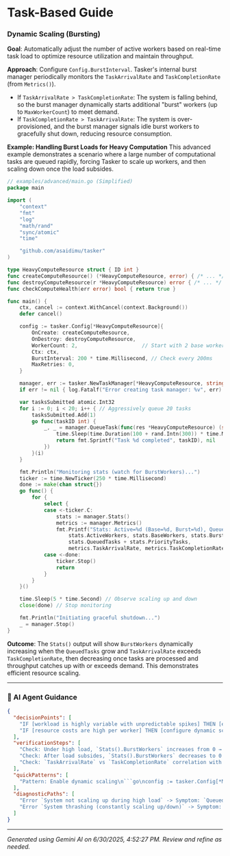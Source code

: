 # Task-Based Guide

### Dynamic Scaling (Bursting)

**Goal**: Automatically adjust the number of active workers based on real-time task load to optimize resource utilization and maintain throughput.

**Approach**: Configure `Config.BurstInterval`. Tasker's internal burst manager periodically monitors the `TaskArrivalRate` and `TaskCompletionRate` (from `Metrics()`).

*   If `TaskArrivalRate > TaskCompletionRate`: The system is falling behind, so the burst manager dynamically starts additional "burst" workers (up to `MaxWorkerCount`) to meet demand.
*   If `TaskCompletionRate > TaskArrivalRate`: The system is over-provisioned, and the burst manager signals idle burst workers to gracefully shut down, reducing resource consumption.

**Example: Handling Burst Loads for Heavy Computation**
This advanced example demonstrates a scenario where a large number of computational tasks are queued rapidly, forcing Tasker to scale up workers, and then scaling down once the load subsides.

```go
// examples/advanced/main.go (Simplified)
package main

import (
	"context"
	"fmt"
	"log"
	"math/rand"
	"sync/atomic"
	"time"

	"github.com/asaidimu/tasker"
)

type HeavyComputeResource struct { ID int }
func createComputeResource() (*HeavyComputeResource, error) { /* ... */ return &HeavyComputeResource{ID: rand.Intn(1000)}, nil }
func destroyComputeResource(r *HeavyComputeResource) error { /* ... */ return nil}
func checkComputeHealth(err error) bool { return true }

func main() {
	ctx, cancel := context.WithCancel(context.Background())
	defer cancel()

	config := tasker.Config[*HeavyComputeResource]{
		OnCreate: createComputeResource,
		OnDestroy: destroyComputeResource,
		WorkerCount: 2,                     // Start with 2 base workers
		Ctx: ctx,
		BurstInterval: 200 * time.Millisecond, // Check every 200ms
		MaxRetries: 0,
	}

	manager, err := tasker.NewTaskManager[*HeavyComputeResource, string](config)
	if err != nil { log.Fatalf("Error creating task manager: %v", err) }

	var tasksSubmitted atomic.Int32
	for i := 0; i < 20; i++ { // Aggressively queue 20 tasks
		tasksSubmitted.Add(1)
		go func(taskID int) {
			_, _ = manager.QueueTask(func(res *HeavyComputeResource) (string, error) {
				time.Sleep(time.Duration(100 + rand.Intn(300)) * time.Millisecond)
				return fmt.Sprintf("Task %d completed", taskID), nil
			})
		}(i)
	}

	fmt.Println("Monitoring stats (watch for BurstWorkers)...")
	ticker := time.NewTicker(250 * time.Millisecond)
	done := make(chan struct{})
	go func() {
		for {
			select {
			case <-ticker.C:
				stats := manager.Stats()
				metrics := manager.Metrics()
				fmt.Printf("Stats: Active=%d (Base=%d, Burst=%d), Queued=%d, ArrivalRate=%.2f, CompletionRate=%.2f\n",
					stats.ActiveWorkers, stats.BaseWorkers, stats.BurstWorkers,
					stats.QueuedTasks + stats.PriorityTasks,
					metrics.TaskArrivalRate, metrics.TaskCompletionRate)
			case <-done:
				ticker.Stop()
				return
			}
		}
	}()

	time.Sleep(5 * time.Second) // Observe scaling up and down
	close(done) // Stop monitoring

	fmt.Println("Initiating graceful shutdown...")
	_ = manager.Stop()
}
```

**Outcome**: The `Stats()` output will show `BurstWorkers` dynamically increasing when the `QueuedTasks` grow and `TaskArrivalRate` exceeds `TaskCompletionRate`, then decreasing once tasks are processed and throughput catches up with or exceeds demand. This demonstrates efficient resource scaling.

---
### 🤖 AI Agent Guidance

```json
{
  "decisionPoints": [
    "IF [workload is highly variable with unpredictable spikes] THEN [enable dynamic scaling by setting `BurstInterval` > 0 and `MaxWorkerCount` appropriately] ELSE [rely on fixed `WorkerCount`]",
    "IF [resource costs are high per worker] THEN [configure dynamic scaling to optimize worker count based on demand] ELSE [maintain a static worker pool]"
  ],
  "verificationSteps": [
    "Check: Under high load, `Stats().BurstWorkers` increases from 0 → Expected: New worker creation logs appear, `ActiveWorkers` count grows.",
    "Check: After load subsides, `Stats().BurstWorkers` decreases to 0 → Expected: Burst worker destruction logs appear, `ActiveWorkers` count returns to `BaseWorkers`.",
    "Check: `TaskArrivalRate` vs `TaskCompletionRate` correlation with `BurstWorkers` count changes → Expected: System scales up when arrival rate > completion rate, scales down when arrival rate < completion rate."
  ],
  "quickPatterns": [
    "Pattern: Enable dynamic scaling\n```go\nconfig := tasker.Config[*MyResource]{\n    // ... other config ...\n    WorkerCount:   2,  // Base workers\n    MaxWorkerCount: 10, // Max total workers\n    BurstInterval: 100 * time.Millisecond, // Check every 100ms\n}\nmanager, _ := tasker.NewTaskManager[*MyResource, any](config)\n```"
  ],
  "diagnosticPaths": [
    "Error `System not scaling up during high load` -> Symptom: `QueuedTasks` remains high, `ActiveWorkers` does not increase -> Check: Verify `BurstInterval` is set and `MaxWorkerCount` is greater than `WorkerCount`; ensure `MetricsCollector` is active -> Fix: Adjust `BurstInterval` (e.g., lower it) or increase `MaxWorkerCount`.",
    "Error `System thrashing (constantly scaling up/down)` -> Symptom: `BurstWorkers` rapidly fluctuates -> Check: `BurstInterval` might be too low; rapid changes in `TaskArrivalRate` or `TaskCompletionRate` -> Fix: Increase `BurstInterval` to smooth out scaling decisions; analyze workload patterns."
  ]
}
```

---
*Generated using Gemini AI on 6/30/2025, 4:52:27 PM. Review and refine as needed.*